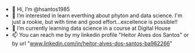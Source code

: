 - 👋 Hi, I’m @hsantos1985
- 👀 I’m interested in learn everthing about phyton and data science. I'm just a rookie, but with time and good effort...excellence is possible!!
- 🌱 I’m currently learning data science in a course at Digital House
- 📫 You can reach me by my linkedin profile "Heitor Alves dos Santos" or by url "www.linkedin.com/in/heitor-alves-dos-santos-ba962266"


<!---
hsantos1985/hsantos1985 is a ✨ special ✨ repository because its `README.md` (this file) appears on your GitHub profile.
You can click the Preview link to take a look at your changes.
--->
